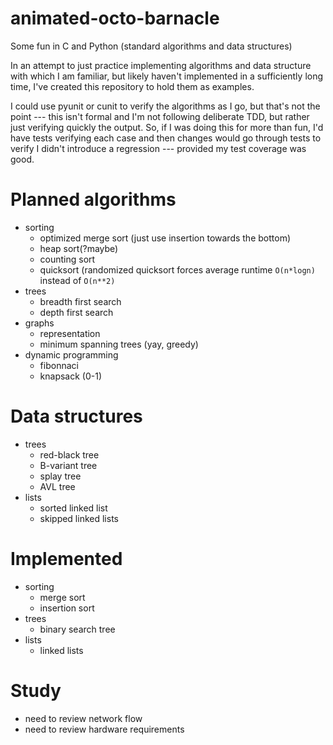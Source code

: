# animated-octo-barnacle
Some fun in C and Python (standard algorithms and data structures)

In an attempt to just practice implementing algorithms and data structure with which I am familiar, but likely haven't implemented in 
a sufficiently long time, I've created this repository to hold them as examples.

I could use pyunit or cunit to verify the algorithms as I go, but that's not the
point --- this isn't formal and I'm not following deliberate TDD, but rather 
just verifying quickly the output.  So, if I was doing this for more than fun,
I'd have tests verifying each case and then changes would go through tests to
verify I didn't introduce a regression --- provided my test coverage was good.

# Planned algorithms
* sorting
  * optimized merge sort (just use insertion towards the bottom)
  * heap sort(?maybe)
  * counting sort
  * quicksort (randomized quicksort forces average runtime ``O(n*logn)`` instead of ``O(n**2)`` 
* trees
  * breadth first search
  * depth first search
* graphs
  * representation
  * minimum spanning trees (yay, greedy)
* dynamic programming
  * fibonnaci
  * knapsack (0-1)

# Data structures
* trees
  * red-black tree
  * B-variant tree
  * splay tree
  * AVL tree
* lists
  * sorted linked list
  * skipped linked lists

# Implemented
* sorting
  * merge sort
  * insertion sort
* trees
  * binary search tree
* lists
  * linked lists

# Study
* need to review network flow
* need to review hardware requirements

